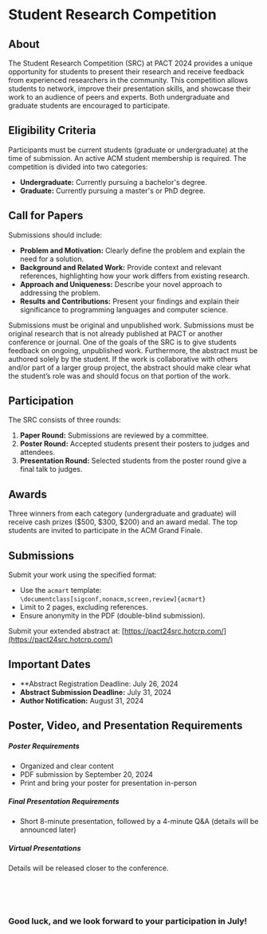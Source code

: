 # Student Research Competition

## About

The Student Research Competition (SRC) at PACT 2024 provides a unique opportunity for students to present their research and receive feedback from experienced researchers in the community. This competition allows students to network, improve their presentation skills, and showcase their work to an audience of peers and experts. Both undergraduate and graduate students are encouraged to participate.

## Eligibility Criteria

Participants must be current students (graduate or undergraduate) at the time of submission. An active ACM student membership is required. The competition is divided into two categories:

- **Undergraduate:** Currently pursuing a bachelor's degree.
- **Graduate:** Currently pursuing a master's or PhD degree.

## Call for Papers

Submissions should include:

- **Problem and Motivation:** Clearly define the problem and explain the need for a solution.
- **Background and Related Work:** Provide context and relevant references, highlighting how your work differs from existing research.
- **Approach and Uniqueness:** Describe your novel approach to addressing the problem.
- **Results and Contributions:** Present your findings and explain their significance to programming languages and computer science.

Submissions must be original and unpublished work. Submissions must be original research that is not already published at PACT or another conference or journal. One of the goals of the SRC is to give students feedback on ongoing, unpublished work. Furthermore, the abstract must be authored solely by the student. If the work is collaborative with others and/or part of a larger group project, the abstract should make clear what the student’s role was and should focus on that portion of the work.

## Participation

The SRC consists of three rounds:

1. **Paper Round:** Submissions are reviewed by a committee.
2. **Poster Round:** Accepted students present their posters to judges and attendees.
3. **Presentation Round:** Selected students from the poster round give a final talk to judges.

## Awards

Three winners from each category (undergraduate and graduate) will receive cash prizes ($500, $300, $200) and an award medal. The top students are invited to participate in the ACM Grand Finale.

## Submissions

Submit your work using the specified format:

- Use the `acmart` template: `\documentclass[sigconf,nonacm,screen,review]{acmart}`
- Limit to 2 pages, excluding references.
- Ensure anonymity in the PDF (double-blind submission).

Submit your extended abstract at: [https://pact24src.hotcrp.com/](https://pact24src.hotcrp.com/)

## Important Dates

- **Abstract Registration Deadline: July 26, 2024
- **Abstract Submission Deadline:** July 31, 2024
- **Author Notification:** August 31, 2024

## Poster, Video, and Presentation Requirements


##### Poster Requirements

- Organized and clear content
- PDF submission by September 20, 2024
- Print and bring your poster for presentation in-person


##### Final Presentation Requirements

- Short 8-minute presentation, followed by a 4-minute Q&A (details will be announced later)


##### Virtual Presentations

Details will be released closer to the conference.


<br> <br> <br>

### Good luck, and we look forward to your participation in July!
